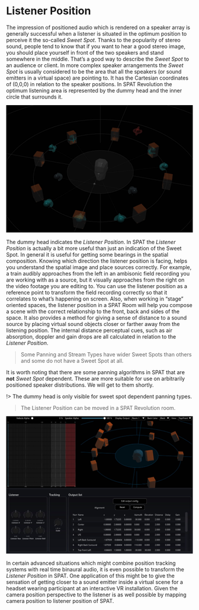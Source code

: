 # Listener Position

The impression of positioned audio which is rendered on a speaker array is generally successful when a listener is situated in the optimum position to perceive it the so-called _Sweet Spot_. Thanks to the popularity of stereo sound, people tend to know that if you want to hear a good stereo image, you should place yourself in front of the two speakers and stand somewhere in the middle. That’s a good way to describe the _Sweet Spot_ to an audience or client. In more complex speaker arrangements the _Sweet Spot_ is usually considered to be the area that all the speakers (or sound emitters in a virtual space) are pointing to. It has the Cartesian coordinates of (0,0,0) in relation to the speaker positions. In SPAT Revolution the optimum listening area is represented by the dummy head and the inner circle that surrounds it.

![](include/SpatRevolution_UserGuide_-058.jpg)


The dummy head indicates the _Listener Position_. In SPAT the _Listener Position_ is actually a bit more useful than just an indication of the Sweet Spot. In general it is useful for getting some bearings in the spatial composition. Knowing which direction the listener position is facing, helps you understand the spatial image and place sources correctly. For example, a train audibly approaches from the left in an ambisonic field recording you are working with as a source, but it visually approaches from the right on the video footage you are editing to. You can use the listener position as a reference point to transform the field recording correctly so that it correlates to what’s happening on screen. Also, when working in “stage” oriented spaces, the listener position in a SPAT Room will help you compose a scene with the correct relationship to the front, back and sides of the space. It also provides a method for giving a sense of distance to a sound source by placing virtual sound objects closer or farther away from the listening position. The internal distance perceptual cues, such as air absorption, doppler and gain drops are all calculated in relation to the _Listener Position_.


> Some Panning and Stream Types have wider Sweet Spots than others and some do not have a Sweet Spot at all.

It is worth noting that there are some panning algorithms in SPAT that are **not** _Sweet Spot_ dependent. These are more suitable for use on arbitrarily positioned speaker distributions. We will get to them shortly.

!> The dummy head is only visible for sweet spot dependent panning types.

> The Listener Position can be moved in a SPAT Revolution room.

![](include/SpatRevolution_UserGuide_-060.jpg)

In certain advanced situations which might combine position tracking systems with real time binaural audio, it is even possible to transform the _Listener Position_ in SPAT. One application of this might be to give the sensation of getting closer to a sound emitter inside a virtual scene for a headset wearing participant at an interactive VR installation. Given the camera position perspective to the listener is as well possible by mapping camera position to listener position of SPAT.
